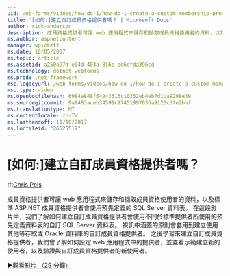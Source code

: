 ```yaml
---
uid: web-forms/videos/how-do-i/how-do-i-create-a-custom-membership-provider
title: '[如何:]建立自訂成員資格提供者嗎？ | Microsoft Docs'
author: rick-anderson
description: 成員資格提供者可讓 web 應用程式來儲存和擷取成員資格使用者的資料，以及標準 ASP.NET 成員資格提供者會使用預先定義...
ms.author: aspnetcontent
manager: wpickett
ms.date: 10/05/2007
ms.topic: article
ms.assetid: a250a97d-e04d-403a-816e-cd6efda396cd
ms.technology: dotnet-webforms
ms.prod: .net-framework
msc.legacyurl: /web-forms/videos/how-do-i/how-do-i-create-a-custom-membership-provider
msc.type: video
ms.openlocfilehash: 6984e848f64243313c10352eb4eb7d1ca9298e39
ms.sourcegitcommit: 9a9483aceb34591c97451997036a9120c3fe2baf
ms.translationtype: MT
ms.contentlocale: zh-TW
ms.lasthandoff: 11/10/2017
ms.locfileid: "26525517"
---
```

<a name="how-do-i-create-a-custom-membership-provider"></a>[如何:]建立自訂成員資格提供者嗎？
====================
由[Chris Pels](https://twitter.com/chrispels)

成員資格提供者可讓 web 應用程式來儲存和擷取成員資格使用者的資料，以及標準 ASP.NET 成員資格提供者會使用預先定義的 SQL Server 資料表。 在這段影片中，我們了解如何建立自訂成員資格提供者會使用不同於標準提供者所使用的預先定義資料表的自訂 SQL Server 資料表。 視訊中涵蓋的原則會套用到建立使用其他等存取或 Oracle 資料庫的自訂成員資格提供者。 之後學習來建立自訂成員資格提供者，我們會了解如何設定 web 應用程式中的提供者，並查看示範建立新的使用者，以及驗證與自訂成員資格提供者的新使用者。

[&#9654;觀看影片 （29 分鐘）](https://channel9.msdn.com/Blogs/ASP-NET-Site-Videos/how-do-i-create-a-custom-membership-provider)
